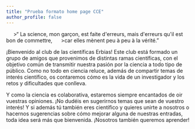 ```yaml
---
title: "Prueba formato home page CCE"
author_profile: false
---
```

&nbsp;&nbsp;&nbsp;&nbsp;  >“ La science, mon garçon, est faite d'erreurs, mais d'erreurs qu'il est bon de commettre,
&nbsp;&nbsp;&nbsp;&nbsp;  >car elles mènent peu à peu à la vérité.”
  
¡Bienvenido al club de las científicas Erbias! Este club está formado un grupo de amigos que provenimos de distintas ramas científicas, con el objetivo común de transmitir nuestra pasión por la ciencia a todo tipo de público. Como no todo en ciencia reluce, además de compartir temas de interés científico, os contaremos cómo es la vida de un investigador y los retos y dificultades que conlleva. 

Y como la ciencia es colaborativa, estaremos siempre encantados de oir vuestras opiniones. 
¡No dudéis en sugerirnos temas que sean de vuestro interés! Y si además tú también eres científico y quieres unirte a nosotros o hacernos sugerencias sobre cómo mejorar alguna de nuestras entradas, toda idea será más que bienvenida. ¡Nosotros también queremos aprender!
